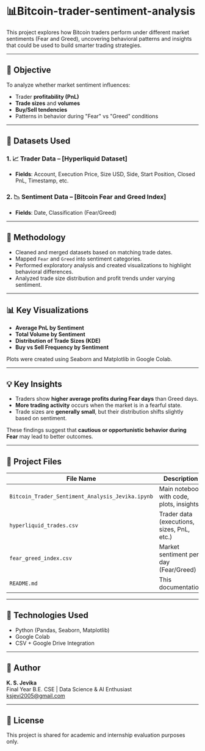 # 📊Bitcoin-trader-sentiment-analysis
This project explores how Bitcoin traders perform under different market sentiments (Fear and Greed), uncovering behavioral patterns and insights that could be used to build smarter trading strategies.

---

## 🎯 Objective

To analyze whether market sentiment influences:
- Trader **profitability (PnL)**
- **Trade sizes** and **volumes**
- **Buy/Sell tendencies**
- Patterns in behavior during "Fear" vs "Greed" conditions

---

## 🧩 Datasets Used

### 1. 📈 Trader Data – [Hyperliquid Dataset]
- **Fields**: Account, Execution Price, Size USD, Side, Start Position, Closed PnL, Timestamp, etc.

### 2. 📉 Sentiment Data – [Bitcoin Fear and Greed Index]
- **Fields**: Date, Classification (Fear/Greed)

---

## 🔧 Methodology

- Cleaned and merged datasets based on matching trade dates.
- Mapped `Fear` and `Greed` into sentiment categories.
- Performed exploratory analysis and created visualizations to highlight behavioral differences.
- Analyzed trade size distribution and profit trends under varying sentiment.

---

## 📊 Key Visualizations

- **Average PnL by Sentiment**  
- **Total Volume by Sentiment**  
- **Distribution of Trade Sizes (KDE)**  
- **Buy vs Sell Frequency by Sentiment**

Plots were created using Seaborn and Matplotlib in Google Colab.

---

## 💡 Key Insights

- Traders show **higher average profits during Fear days** than Greed days.
- **More trading activity** occurs when the market is in a fearful state.
- Trade sizes are **generally small**, but their distribution shifts slightly based on sentiment.

These findings suggest that **cautious or opportunistic behavior during Fear** may lead to better outcomes.

---

## 📁 Project Files

| File Name                           | Description                                  |
|------------------------------------|----------------------------------------------|
| `Bitcoin_Trader_Sentiment_Analysis_Jevika.ipynb` | Main notebook with code, plots, insights     |
| `hyperliquid_trades.csv`           | Trader data (executions, sizes, PnL, etc.)   |
| `fear_greed_index.csv`             | Market sentiment per day (Fear/Greed)        |
| `README.md`                        | This documentation                           |

---

## 🚀 Technologies Used

- Python (Pandas, Seaborn, Matplotlib)
- Google Colab
- CSV + Google Drive Integration

---

## 👤 Author

**K. S. Jevika**  
Final Year B.E. CSE | Data Science & AI Enthusiast  
ksjevi2005@gmail.com

---

## 📜 License

This project is shared for academic and internship evaluation purposes only.

